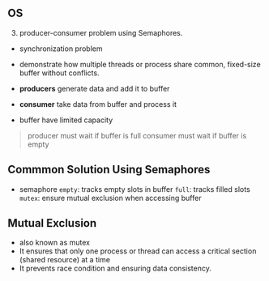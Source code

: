 ## OS
3. producer-consumer problem using Semaphores.
- synchronization problem
- demonstrate how multiple threads or process share common, fixed-size buffer without conflicts.
- **producers** generate data and add it to buffer
- **consumer** take data from buffer and process it

- buffer have limited capacity
> producer must wait if buffer is full
> consumer must wait if buffer is empty

## Commmon Solution Using Semaphores 
- semaphore 
  `empty`: tracks empty slots in buffer
  `full`: tracks filled slots
  `mutex`: ensure mutual exclusion when accessing buffer

## Mutual Exclusion 
- also known as mutex
- It ensures that only one process or thread can access a critical section (shared resource) at a time
- It prevents race condition and ensuring data consistency.


